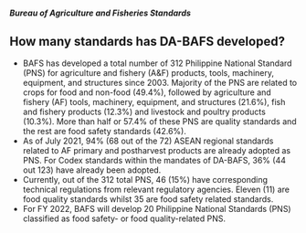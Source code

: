 ##### Bureau of Agriculture and Fisheries Standards

## How many standards has DA-BAFS developed?


 - BAFS has developed a total number of 312 Philippine National Standard (PNS) for agriculture and fishery (A&F) products,  tools, machinery,  equipment, and structures since 2003. Majority of the PNS are related to crops for food and non-food (49.4%), followed by agriculture and fishery (AF) tools, machinery, equipment, and structures (21.6%), fish and fishery products (12.3%) and livestock and poultry products (10.3%). More than half or 57.4% of these PNS are quality standards and the rest are food safety standards (42.6%). 
 - As of July 2021, 94% (68 out of the 72) ASEAN regional standards related to AF primary and postharvest products are already adopted as PNS. For Codex standards within the mandates of DA-BAFS, 36% (44 out 123) have already been adopted.
 - Currently, out of the 312 total PNS, 46 (15%) have corresponding technical regulations from relevant regulatory agencies. Eleven (11) are food quality standards whilst 35 are food safety related standards.
 - For FY 2022, BAFS will develop 20 Philippine National Standards (PNS) classified as food safety- or food quality-related PNS.
